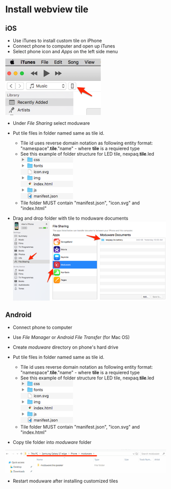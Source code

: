 # Install webview tile

## iOS
* Use iTunes to install custom tile on iPhone
* Connect phone to computer and open up iTunes 
* Select phone icon and *Apps* on the left side menu

![select_phone_itunes]

* Under *File Sharing* select moduware 
* Put tile files in folder named same as tile id. 
    * Tile id uses reverse domain notation as following entity format: "namespace".**tile**."name" - where **tile** is a requiered type
    * See this example of folder structure for LED tile, nexpaq.**tile**.led
    ![tile_file_structure]
    * Tile folder MUST contain "manifest.json", "icon.svg" and "index.html"
    
* Drag and drop folder with tile to moduware documents
![itunes_drag_and_drop]

## Android

* Connect phone to computer
* Use *File Manager* or *Android File Transfer* (for Mac OS)
* Create *moduware* directory on phone's hard drive
* Put tile files in folder named same as tile id. 
    * Tile id uses reverse domain notation as following entity format: "namespace".**tile**."name" - where **tile** is a requiered type
    * See this example of folder structure for LED tile, nexpaq.**tile**.led
    ![tile_file_structure]
    * Tile folder MUST contain "manifest.json", "icon.svg" and "index.html"
    
* Copy tile folder into *moduware* folder

![moduware_folder_path_and_structure]

* Restart moduware after installing customized tiles 

[select_phone_itunes]:images/select_phone_in_itunes.png
[itunes_drag_and_drop]:images/itunes_drag_and_drop.png
[tile_file_structure]:images/tile_file_structure.png
[moduware_folder_path_and_structure]:images/moduware_folder_path_and_structure.png
